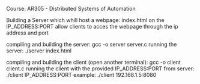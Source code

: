 Course: AR305 - Distributed Systems of Automation

Building a Server which whill host a webpage: index.html
on the IP_ADDRESS:PORT
allow clients to acces the webpage through the ip address and port


compiling and building the server:
gcc -o server server.c
running the server:
./server index.html


compiling and building the client (open another terminal):
gcc -o client client.c
running the client with the provided IP_ADDRESS:PORT from server:
./client IP_ADDRESS:PORT
example:
./client 192.168.1.5:8080
